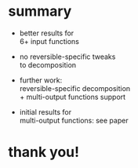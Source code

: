 # summary

* better results for<br />6+ input functions
<!-- .element: class="fragment" -->

* no reversible-specific tweaks<br />to decomposition
<!-- .element: class="fragment" -->

* further work:<br />reversible-specific decomposition<br />+ multi-output functions support
<!-- .element: class="fragment" -->

* initial results for<br />multi-output functions: see paper
<!-- .element: class="fragment" -->

# thank you!
<!-- .element: class="fragment" -->
